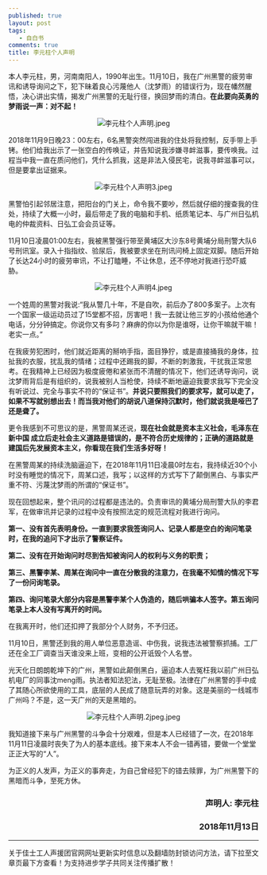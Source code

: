 ```yaml
---
published: true
layout: post
tags: 
   - 自白书
comments: true
title: 李元柱个人声明
---
```


本人李元柱，男，河南南阳人，1990年出生。11月10日，我在广州黑警的疲劳审讯和诱导询问之下，犯下昧着良心污蔑他人（沈梦雨）的错误行为，现在幡然醒悟，决心讲出实情，揭发广州黑警的无耻行径，换回梦雨的清白。**在此要向英勇的梦雨说一声：对不起！**

<p align="center"><img src="https://i.loli.net/2018/11/14/5bebeb273a8f5.jpeg" alt="李元柱个人声明.jpeg" title="李元柱个人声明.jpeg" /></p>

2018年11月9日晚23：00左右，6名黑警突然闯进我的住处将我控制，反手带上手铐。他们给我出示了一张空白的传唤证，并告知说我涉嫌寻衅滋事，要传唤我。过程当中我一直在质问他们，凭什么抓我，这是非法入侵民宅，说我寻衅滋事可以，但是要拿出证据来。

<p align="center"><img src="https://i.loli.net/2018/11/14/5bebeb2770aee.jpeg" alt="李元柱个人声明3.jpeg" title="李元柱个人声明3.jpeg" /></p>

黑警怕引起邻居注意，把阳台的门关上，命令我不要吵，然后就仔细的搜查我的住处，持续了大概一小时，最后带走了我的电脑和手机、纸质笔记本、与广州日弘机电的仲裁资料、日弘工会会员证等。

11月10日凌晨01:00左右，我被黑警强行带至黄埔区大沙东8号黄埔分局刑警大队6号刑讯室。录入十指指纹、验尿后，我被要求坐在刑讯问椅上固定双脚。随后开始了长达24小时的疲劳审讯，不让打瞌睡，不让休息，还不停地对我进行恐吓威胁。

<p align="center"><img src="https://i.loli.net/2018/11/14/5bebeb2827b65.jpeg" alt="李元柱个人声明4.jpeg" title="李元柱个人声明4.jpeg" /></p>

一个姓周的黑警对我说:“我从警几十年，不是自吹，前后办了800多案子。上次有一个国家一级运动员过了15堂都不招，厉害吧！我一去就让他三岁的小孩给他通个电话，分分钟搞定。你说你又有多叼？麻痹的你以为你是谁呀，让你干嘛就干嘛！老实一点。”

在我疲劳犯困时，他们就近距离的掰响手指，面目狰狞，或是直接捅我的身体，拉扯我的衣服，扰乱我的情绪；过程中还踢我的脚，不断的刺激我，干扰我正常思考。在我精神上已经因为极度疲倦和紧张而不清醒的情况下，他们还诱导询问，说沈梦雨背后是有组织的，说我被别人当枪使，持续不断地逼迫我要求我写下完全没有听说过、完全与事实不符的“保证书”。**并说只要照我们的要求写，就可以走了，如果不写就别想出去！而当我对他们的胡说八道保持沉默时，他们就说我是哑巴了还是聋了。**

更令我感到不可思议的是，黑警周某还说，**现在社会就是资本主义社会，毛泽东在新中国 成立后走社会主义道路是错误的，是不符合历史规律的；正确的道路就是建国后先发展资本主义，你看现在我们生活多好呀！**

在黑警周某的持续洗脑逼迫下，在2018年11月11日凌晨0时左右，我持续近30个小时没有睡觉的情况下，周某口述，我写；以这样的方式写下了颠倒黑白、与事实严重不符、污蔑沈梦雨的所谓的“保证书”。

现在回想起来，整个讯问的过程都是违法的。负责审讯的黄埔分局刑警大队的李君军，在做审讯并记录的过程中没有按照法定的规范流程对我进行询问。

**第一、没有首先表明身份。一直到要求我签询问人、记录人都是空白的询问笔录时，在我的追问下才出示了警察证件。**

**第二、没有在开始询问时尽到告知被询问人的权利与义务的职责；**

**第三、黑警李某、周某在询问中一直在分散我的注意力，在我毫不知情的情况下写了一份问询笔录。**

**第四、询问笔录大部分内容是黑警李某个人伪造的，随后哄骗本人签字。第五询问笔录上本人没有写离开的时间。**

在我离开时，他们还扣押了我部分个人财务，不予归还。

11月10日，黑警还到我的用人单位恶意造谣、中伤我，说我违法被警察抓捕。工厂还在全工厂调查当天谁没来上班，变相的公开诋毁个人名誉。

光天化日朗朗乾坤下的广州，黑警如此颠倒黑白，逼迫本人去冤枉我以前广州日弘机电厂的同事沈meng雨。执法者知法犯法，无耻至极。法律在广州黑警的手中成了其随心所欲使用的工具，底层的人民成了随意玩弄的对象。这是美丽的一线城市广州吗？不是，这一天广州的天是黑暗的。

<p align="center"><img src="https://i.loli.net/2018/11/14/5bebeb2703d76.jpeg" alt="李元柱个人声明.2jpeg.jpeg" title="李元柱个人声明.2jpeg.jpeg" /></p>

我知道接下来与广州黑警的斗争会十分艰难，但是本人已经错了一次，在2018年11月11日凌晨时丧失了为人的基本底线。接下来本人不会一错再错，要做一个堂堂正正大写的“人”。

为正义的人发声，为正义的事奔走，为自己曾经犯下的错去赎罪，为广州黑警下的黑暗而斗争，至死方休。

<h3><p align="right">声明人: 李元柱</p></h3>

<h3><p align="right">2018年11月13日</p></h3>

---
关于佳士工人声援团官网网址更新实时信息以及翻墙防封锁访问方法，请下拉至文章页最下方查看！为支持进步学子共同关注传播扩散！
